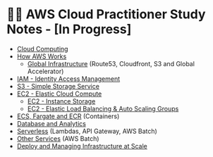 # 👩‍💻 AWS Cloud Practitioner Study Notes - [In Progress]

- [Cloud Computing](notes/cloud-computing/README.md)
- [How AWS Works](notes/aws/README.md)
  - [Global Infrastructure](notes/aws/aws-global-infrastructure/README.md) (Route53, Cloudfront, S3 and Global Accelerator)
- [IAM - Identity Access Management](notes/iam/README.md)
- [S3 - Simple Storage Service](notes/s3/README.md)
- [EC2 - Elastic Cloud Compute](notes/ec2/README.md)
  - [EC2 - Instance Storage](notes/ec2-instance-storage/README.md)
  - [EC2 - Elastic Load Balancing & Auto Scaling Groups](notes/ec2-elb-asg/README.md)
- [ECS, Fargate and ECR](notes/ecs/README.md) (Containers)
- [Database and Analytics](notes/db/README.md)
- [Serverless](notes/serverless/README.md) (Lambdas, API Gateway, AWS Batch)
- [Other Services](notes/other-services/README.md) (AWS Batch)
- [Deploy and Managing Infrastructure at Scale](notes/deployment/README.md)
